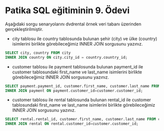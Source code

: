 # Patika SQL eğitiminin 9. Ödevi

Aşağıdaki sorgu senaryolarını dvdrental örnek veri tabanı üzerinden gerçekleştirilmiştir.

- city tablosu ile country tablosunda bulunan şehir (city) ve ülke (country) isimlerini birlikte görebileceğimiz INNER JOIN sorgusunu yazınız.

```sql
SELECT city, country FROM city
INNER JOIN country ON city.city_id = country.country_id;
```
- customer tablosu ile payment tablosunda bulunan payment_id ile customer tablosundaki first_name ve last_name isimlerini birlikte görebileceğimiz INNER JOIN sorgusunu yazınız.

```sql
SELECT payment.payment_id, customer.first_name, customer.last_name FROM customer
INNER JOIN payment ON payment.customer_id=customer.customer_id;
```
- customer tablosu ile rental tablosunda bulunan rental_id ile customer tablosundaki first_name ve last_name isimlerini birlikte görebileceğimiz INNER JOIN sorgusunu yazınız.

```sql
SELECT rental.rental_id, customer.first_name, customer.last_name FROM customer
INNER JOIN rental ON rental.customer_id=customer.customer_id;
```